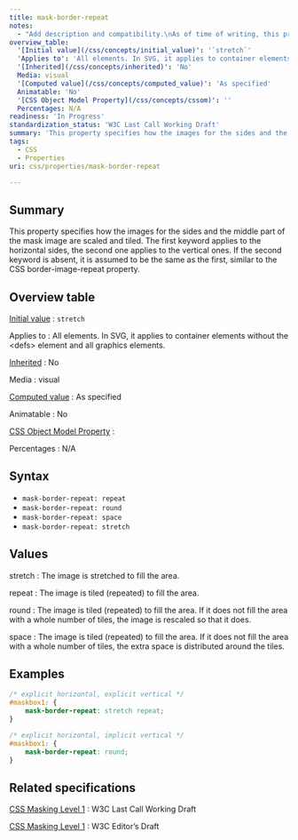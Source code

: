 ```yaml
---
title: mask-border-repeat
notes:
  - "Add description and compatibility.\nAs of time of writing, this property is not yet implemented in most browsers."
overview_table:
  '[Initial value](/css/concepts/initial_value)': '`stretch`'
  'Applies to': 'All elements. In SVG, it applies to container elements without the \<defs\> element and all graphics elements.'
  '[Inherited](/css/concepts/inherited)': 'No'
  Media: visual
  '[Computed value](/css/concepts/computed_value)': 'As specified'
  Animatable: 'No'
  '[CSS Object Model Property](/css/concepts/cssom)': ''
  Percentages: N/A
readiness: 'In Progress'
standardization_status: 'W3C Last Call Working Draft'
summary: 'This property specifies how the images for the sides and the middle part of the mask image are scaled and tiled. The first keyword applies to the horizontal sides, the second one applies to the vertical ones. If the second keyword is absent, it is assumed to be the same as the first, similar to the CSS border-image-repeat property.'
tags:
  - CSS
  - Properties
uri: css/properties/mask-border-repeat

---
```

## Summary

This property specifies how the images for the sides and the middle part of the mask image are scaled and tiled. The first keyword applies to the horizontal sides, the second one applies to the vertical ones. If the second keyword is absent, it is assumed to be the same as the first, similar to the CSS border-image-repeat property.

## Overview table

[Initial value](/css/concepts/initial_value)
:   `stretch`

Applies to
:   All elements. In SVG, it applies to container elements without the \<defs\> element and all graphics elements.

[Inherited](/css/concepts/inherited)
:   No

Media
:   visual

[Computed value](/css/concepts/computed_value)
:   As specified

Animatable
:   No

[CSS Object Model Property](/css/concepts/cssom)
:

Percentages
:   N/A

## Syntax

-   `mask-border-repeat: repeat`
-   `mask-border-repeat: round`
-   `mask-border-repeat: space`
-   `mask-border-repeat: stretch`

## Values

stretch
:   The image is stretched to fill the area.

repeat
:   The image is tiled (repeated) to fill the area.

round
:   The image is tiled (repeated) to fill the area. If it does not fill the area with a whole number of tiles, the image is rescaled so that it does.

space
:   The image is tiled (repeated) to fill the area. If it does not fill the area with a whole number of tiles, the extra space is distributed around the tiles.

## Examples

``` css
/* explicit horizontal, explicit vertical */
#maskbox1: {
    mask-border-repeat: stretch repeat;
}

/* explicit horizontal, implicit vertical */
#maskbox1: {
    mask-border-repeat: round;
}
```

## Related specifications

[CSS Masking Level 1](http://www.w3.org/TR/css-masking-1/)
:   W3C Last Call Working Draft

[CSS Masking Level 1](http://dev.w3.org/fxtf/css-masking-1/)
:   W3C Editor’s Draft
